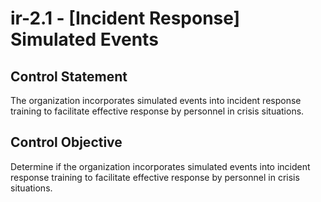 # ir-2.1 - \[Incident Response\] Simulated Events

## Control Statement

The organization incorporates simulated events into incident response training to facilitate effective response by personnel in crisis situations.

## Control Objective

Determine if the organization incorporates simulated events into incident response training to facilitate effective response by personnel in crisis situations.
